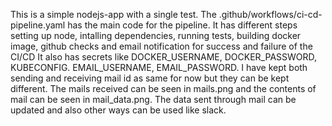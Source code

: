This is a simple nodejs-app with a single test.
The .github/workflows/ci-cd-pipeline.yaml has the main code for the pipeline.
It has different steps setting up node, intalling dependencies, running tests, building docker image, github checks and email notification for success and failure of the CI/CD
It also has secrets like DOCKER_USERNAME, DOCKER_PASSWORD, KUBECONFIG. EMAIL_USERNAME, EMAIL_PASSWORD.
I have kept both sending and receiving mail id as same for now but they can be kept different.
The mails received can be seen in mails.png and the contents of mail can be seen in mail_data.png.
The data sent through mail can be updated and also other ways can be used like slack.